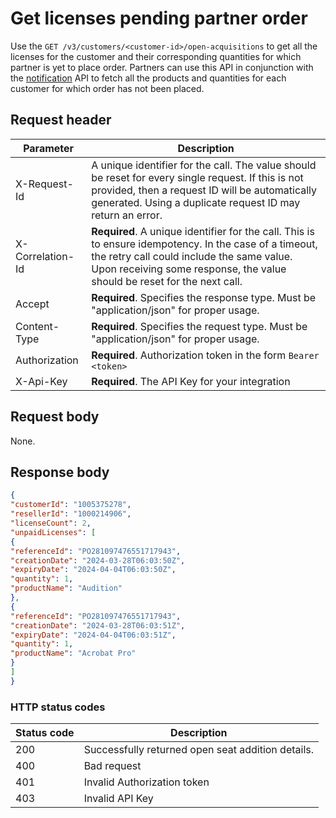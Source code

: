 # Get licenses pending partner order

Use the `GET /v3/customers/<customer-id>/open-acquisitions` to get all the licenses for the customer and their corresponding quantities for which partner is yet to place order. Partners can use this API in conjunction with the [notification](../notification_management/index.md) API to fetch all the products and quantities for each customer for which order has not been placed.

## Request header

| Parameter        | Description                                                                                                                                                                                                                      |
|------------------|----------------------------------------------------------------------------------------------------------------------------------------------------------------------------------------------------------------------------------|
| X-Request-Id     | A unique identifier for the call. The value should be reset for every single request. If this is not provided, then a request ID will be automatically generated. Using a duplicate request ID may return an error.              |
| X-Correlation-Id | **Required**. A unique identifier for the call. This is to ensure idempotency. In the case of a timeout, the retry call could include the same value. Upon receiving some response, the value should be reset for the next call. |
| Accept           | **Required**. Specifies the response type. Must be "application/json" for proper usage.                                                                                                                                          |
| Content-Type     | **Required**. Specifies the request type. Must be "application/json" for proper usage.                                                                                                                                           |
| Authorization    | **Required**. Authorization token in the form `Bearer <token>`                                                                                                                                                                   |
| X-Api-Key        | **Required**. The API Key for your integration                                                                                                                                                                                   |

## Request body

None.

## Response body

```json
{
"customerId": "1005375278",
"resellerId": "1000214906",
"licenseCount": 2,
"unpaidLicenses": [
{
"referenceId": "PO281097476551717943",
"creationDate": "2024-03-28T06:03:50Z",
"expiryDate": "2024-04-04T06:03:50Z",
"quantity": 1,
"productName": "Audition"
},
{
"referenceId": "PO281097476551717943",
"creationDate": "2024-03-28T06:03:51Z",
"expiryDate": "2024-04-04T06:03:51Z",
"quantity": 1,
"productName": "Acrobat Pro"
}
]
}
```

### HTTP status codes

| Status code | Description                                       |
|-------------|---------------------------------------------------|
| 200         | Successfully returned open seat addition details. |
| 400         | Bad request                                       |
| 401         | Invalid Authorization token                       |
| 403         | Invalid API Key                                   |
